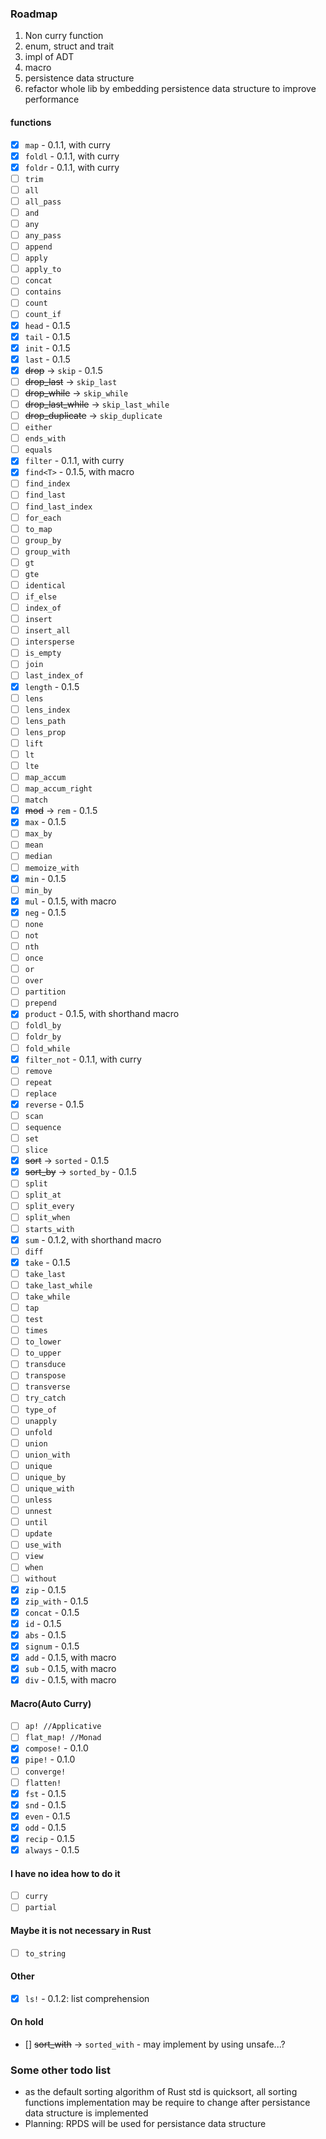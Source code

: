 ### Roadmap
1. Non curry function
2. enum, struct and trait
3. impl of ADT
4. macro
5. persistence data structure
6. refactor whole lib by embedding persistence data structure to improve performance

#### functions
- [x] `map` - 0.1.1, with curry
- [x] `foldl` - 0.1.1, with curry
- [x] `foldr` - 0.1.1, with curry
- [ ] `trim`
- [ ] `all`
- [ ] `all_pass`
- [ ] `and`
- [ ] `any`
- [ ] `any_pass`
- [ ] `append`
- [ ] `apply`
- [ ] `apply_to`
- [ ] `concat`
- [ ] `contains`
- [ ] `count`
- [ ] `count_if`
- [x] `head` - 0.1.5
- [x] `tail` - 0.1.5
- [x] `init` - 0.1.5
- [x] `last` - 0.1.5
- [x] ~~drop~~ -> `skip` - 0.1.5
- [ ] ~~drop_last~~ -> `skip_last`
- [ ] ~~drop_while~~ -> `skip_while`
- [ ] ~~drop_last_while~~ -> `skip_last_while`
- [ ] ~~drop_duplicate~~ -> `skip_duplicate`
- [ ] `either`
- [ ] `ends_with`
- [ ] `equals`
- [x] `filter` - 0.1.1, with curry
- [x] `find<T>` - 0.1.5, with macro
- [ ] `find_index`
- [ ] `find_last`
- [ ] `find_last_index`
- [ ] `for_each`
- [ ] `to_map`
- [ ] `group_by`
- [ ] `group_with`
- [ ] `gt`
- [ ] `gte`
- [ ] `identical`
- [ ] `if_else`
- [ ] `index_of`
- [ ] `insert`
- [ ] `insert_all`
- [ ] `intersperse`
- [ ] `is_empty`
- [ ] `join`
- [ ] `last_index_of`
- [x] `length` - 0.1.5
- [ ] `lens`
- [ ] `lens_index`
- [ ] `lens_path`
- [ ] `lens_prop`
- [ ] `lift`
- [ ] `lt`
- [ ] `lte`
- [ ] `map_accum`
- [ ] `map_accum_right`
- [ ] `match`
- [x] ~~mod~~ -> `rem` - 0.1.5
- [x] `max` - 0.1.5
- [ ] `max_by`
- [ ] `mean`
- [ ] `median`
- [ ] `memoize_with`
- [x] `min` - 0.1.5
- [ ] `min_by`
- [x] `mul` - 0.1.5, with macro
- [x] `neg` - 0.1.5
- [ ] `none`
- [ ] `not`
- [ ] `nth`
- [ ] `once`
- [ ] `or`
- [ ] `over`
- [ ] `partition`
- [ ] `prepend`
- [x] `product` - 0.1.5, with shorthand macro
- [ ] `foldl_by`
- [ ] `foldr_by`
- [ ] `fold_while`
- [x] `filter_not` - 0.1.1, with curry
- [ ] `remove`
- [ ] `repeat`
- [ ] `replace`
- [x] `reverse` - 0.1.5
- [ ] `scan`
- [ ] `sequence`
- [ ] `set`
- [ ] `slice`
- [x] ~~sort~~ -> `sorted` - 0.1.5
- [x] ~~sort_by~~ -> `sorted_by` - 0.1.5
- [ ] `split`
- [ ] `split_at`
- [ ] `split_every`
- [ ] `split_when`
- [ ] `starts_with`
- [x] `sum` - 0.1.2, with shorthand macro
- [ ] `diff`
- [x] `take` - 0.1.5
- [ ] `take_last`
- [ ] `take_last_while`
- [ ] `take_while`
- [ ] `tap`
- [ ] `test`
- [ ] `times`
- [ ] `to_lower`
- [ ] `to_upper`
- [ ] `transduce`
- [ ] `transpose`
- [ ] `transverse`
- [ ] `try_catch`
- [ ] `type_of`
- [ ] `unapply`
- [ ] `unfold`
- [ ] `union`
- [ ] `union_with`
- [ ] `unique`
- [ ] `unique_by`
- [ ] `unique_with`
- [ ] `unless`
- [ ] `unnest`
- [ ] `until`
- [ ] `update`
- [ ] `use_with`
- [ ] `view`
- [ ] `when`
- [ ] `without`
- [x] `zip` - 0.1.5
- [x] `zip_with` - 0.1.5
- [x] `concat` - 0.1.5
- [x] `id` - 0.1.5
- [x] `abs` - 0.1.5
- [x] `signum` - 0.1.5
- [x] `add` - 0.1.5, with macro
- [x] `sub` - 0.1.5, with macro
- [x] `div` - 0.1.5, with macro
#### Macro(Auto Curry)
- [ ] `ap! //Applicative`
- [ ] `flat_map! //Monad`
- [x] `compose!` - 0.1.0
- [x] `pipe!` - 0.1.0
- [ ] `converge!`
- [ ] `flatten!`
- [x] `fst` - 0.1.5
- [x] `snd` - 0.1.5
- [x] `even` - 0.1.5
- [x] `odd` - 0.1.5
- [x] `recip` - 0.1.5
- [x] `always` - 0.1.5
#### I have no idea how to do it
- [ ] `curry`
- [ ] `partial`
#### Maybe it is not necessary in Rust
- [ ] `to_string`
#### Other
- [x] `ls!` - 0.1.2: list comprehension
#### On hold
- [] ~~sort_with~~ -> `sorted_with` - may implement by using unsafe...?

### Some other todo list
- as the default sorting algorithm of Rust std is quicksort, all sorting functions implementation may be require to change after persistance data structure is implemented
- Planning: RPDS will be used for persistance data structure
